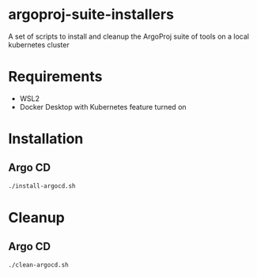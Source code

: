 # argoproj-suite-installers
A set of scripts to install and cleanup the ArgoProj suite of tools on a local kubernetes cluster

# Requirements
* WSL2
* Docker Desktop with Kubernetes feature turned on

# Installation

## Argo CD
```bash
./install-argocd.sh
```

# Cleanup

## Argo CD
```bash
./clean-argocd.sh
```
